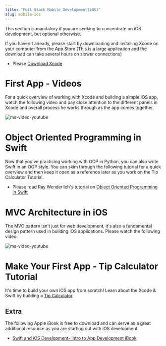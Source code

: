 ```yaml
---
title: "Full Stack Mobile Development(iOS)"
slug: mobile-ios
---
```


This section is mandatory if you are seeking to concentrate on iOS development, but optional otherwise.

If you haven't already, please start by downloading and installing Xcode on your computer from the App Store (This is a large application and the download can take several hours on slower connections)

* Please [Download Xcode](https://developer.apple.com/xcode/)

# First App - Videos

For a quick overview of working with Xcode and building a simple iOS app, watch the following video and pay close attention to the different panels in Xcode and overall process he works through as the app comes together.

![ms-video-youtube](https://www.youtube.com/watch?v=aiXvvL1wNUc)

# Object Oriented Programming in Swift

Now that you've practicing working with OOP in Python, you can also write Swift in an OOP style. You can skim through the following tutorial for a quick overview and then keep it open as a reference later as you work on the Tip Calculator Tutorial.

* Please read Ray Wenderlich's tutorial on [Object Oriented Programming in Swift](https://www.raywenderlich.com/160728/object-oriented-programming-swift)

# MVC Architecture in iOS

The MVC pattern isn't just for web development, it's also a fundamental design pattern used in building iOS applications. Please watch the following video:

![ms-video-youtube](https://www.youtube.com/watch?v=Y09RvzZ1mY8)

# Make Your First App - Tip Calculator Tutorial

It's time to build your own iOS app from scratch! Learn about the Xcode & Swift by building a [Tip Calculator](https://www.makeschool.com/online-courses/tutorials/build-a-tip-calculator-in-swift-4/intro-tip-calculator).

## Extra

The following Apple iBook is free to download and can serve as a great additional resource as you are starting out with iOS development.

* [Swift and iOS Development- Intro to App Development iBook](https://itun.es/us/aVbRcb.l)
